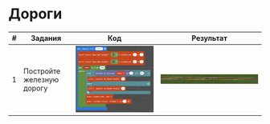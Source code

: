 # Дороги
|#|Задания|Код|Результат|
|---|---|---|---|
|1|Постройте железную дорогу|<img src = "img/rail_block.png">|<img src = "img/rail.png">|